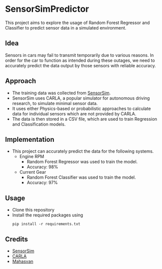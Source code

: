 # SensorSimPredictor
This project aims to explore the usage of Random Forest Regressor and Classifier to predict sensor data in a simulated environment.

## Idea
Sensors in cars may fail to transmit temporarily due to various reasons. In order for the car to function as intended
during these outages, we need to accurately predict the data output by those sensors with reliable accuracy.

## Approach
- The training data was collected from [SensorSim](https://github.com/snuc-delta/khackssim).
- SensorSim uses CARLA, a popular simulator for autonomous driving research, to simulate minimal sensor data.
- It uses either Physics-based or probabilistic approaches to calculate data for individual sensors which are not provided by CARLA.
- The data is then stored in a CSV file, which are used to train Regression and Classification models.

## Implementation
- This project can accurately predict the data for the following systems.
  - Engine RPM
    - Random Forest Regressor was used to train the model.
    - Accuracy: 98%
  - Current Gear
    - Random Forest Classifier was used to train the model.
    - Accuracy: 97%

## Usage
- Clone this repository
- Install the required packages using 
  ```shell
  pip install -r requirements.txt
  ```

## Credits
- [SensorSim](https://github.com/snuc-delta/khackssim)
- [CARLA](https://carla.org/)
- [Mahasvan](http://github.com/Mahasvan/)
